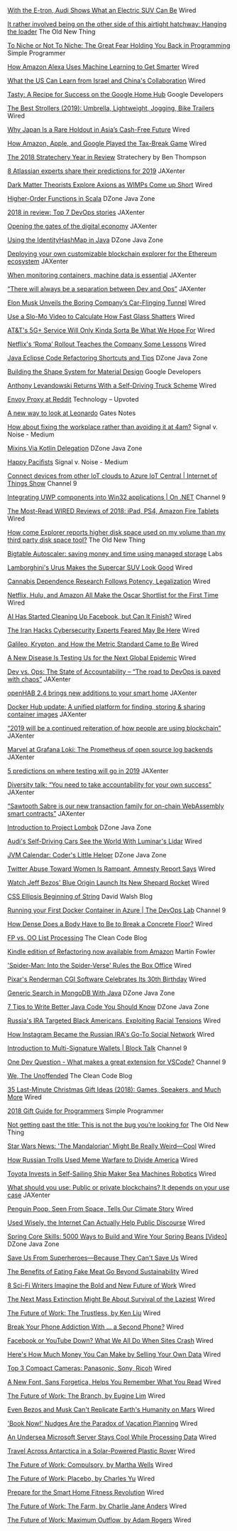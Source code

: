 [With the E-tron, Audi Shows What an Electric SUV Can Be](https://www.wired.com/story/audi-etron-review/)
Wired

[It rather involved being on the other side of this airtight hatchway: Hanging the loader](https://blogs.msdn.microsoft.com/oldnewthing/20181219-00/?p=100515)
The Old New Thing

[To Niche or Not To Niche: The Great Fear Holding You Back in Programming](https://simpleprogrammer.com/find-your-niche/)
Simple Programmer

[How Amazon Alexa Uses Machine Learning to Get Smarter](https://www.wired.com/story/amazon-alexa-2018-machine-learning/)
Wired

[What the US Can Learn from Israel and China's Collaboration](https://www.wired.com/story/why-the-us-needs-to-engage-china-on-tech/)
Wired

[Tasty: A Recipe for Success on the Google Home Hub](tag:blogger.com,1999:blog-596098824972435195.post-1019131909183455593)
Google Developers 

[The Best Strollers (2019): Umbrella, Lightweight, Jogging, Bike Trailers](https://www.wired.com/gallery/best-stroller-for-kids/)
Wired

[Why Japan Is a Rare Holdout in Asia’s Cash-Free Future](https://www.wired.com/story/japan-holdout-asia-cash-free-future/)
Wired

[How Amazon, Apple, and Google Played the Tax-Break Game](https://www.wired.com/story/how-amazon-apple-google-played-tax-break-game/)
Wired

[The 2018 Stratechery Year in Review](https://stratechery.com/2018/the-2018-stratechery-year-in-review/)
Stratechery by Ben Thompson

[8 Atlassian experts share their predictions for 2019](https://jaxenter.com/8-atlassian-experts-2019-microservices-153029.html)
JAXenter

[Dark Matter Theorists Explore Axions as WIMPs Come up Short](https://www.wired.com/story/for-dark-matter-hunters-out-there-theories-are-catching-on/)
Wired

[Higher-Order Functions in Scala](https://dzone.com/articles/higher-order-functions-in-scala-1)
DZone Java Zone

[2018 in review: Top 7 DevOps stories](https://jaxenter.com/2018-review-top-7-devops-jax-devops-special-153058.html)
JAXenter

[Opening the gates of the digital economy](https://jaxenter.com/opening-gates-digital-economy-153019.html)
JAXenter

[Using the IdentityHashMap in Java](https://dzone.com/articles/using-the-identityhashmap-in-java)
DZone Java Zone

[Deploying your own customizable blockchain explorer for the Ethereum ecosystem](https://jaxenter.com/blockchain-block-explorer-152892.html)
JAXenter

[When monitoring containers, machine data is essential](https://jaxenter.com/monitoring-containers-153002.html)
JAXenter

[“There will always be a separation between Dev and Ops”](https://jaxenter.com/steve-poole-interview-devops-152979.html)
JAXenter

[Elon Musk Unveils the Boring Company’s Car-Flinging Tunnel](https://www.wired.com/story/elon-musk-boring-company-car-flinging-tunnel/)
Wired

[Use a Slo-Mo Video to Calculate How Fast Glass Shatters](https://www.wired.com/story/use-a-slo-mo-video-to-calculate-how-fast-glass-shatters/)
Wired

[AT&T's 5G+ Service Will Only Kinda Sorta Be What We Hope For](https://www.wired.com/story/atandt-says-will-kinda-sorta-start-offering-5g-network/)
Wired

[Netflix's ‘Roma’ Rollout Teaches the Company Some Lessons](https://www.wired.com/story/netflix-roma-rollout-lessons/)
Wired

[Java Eclipse Code Refactoring Shortcuts and Tips](https://dzone.com/articles/java-eclipse-code-refactoring-shortcuts-and-tips)
DZone Java Zone

[Building the Shape System for Material Design](tag:blogger.com,1999:blog-596098824972435195.post-5546266002935370229)
Google Developers 

[Anthony Levandowski Returns With a Self-Driving Truck Scheme](https://www.wired.com/story/anthony-levandowsk-pronto-self-driving-truck/)
Wired

[Envoy Proxy at Reddit](http://redditblog.com/?p=22459)
Technology – Upvoted

[A new way to look at Leonardo](https://www.gatesnotes.com/About-Bill-Gates/Codescope)
Gates Notes

[How about fixing the workplace rather than avoiding it at 4am?](https://medium.com/p/1ce24b998ec1)
Signal v. Noise - Medium

[Mixins Via Kotlin Delegation](https://dzone.com/articles/mixins-with-kotlin)
DZone Java Zone

[Happy Pacifists](https://medium.com/p/656e7073a4f8)
Signal v. Noise - Medium

[Connect devices from other IoT clouds to Azure IoT Central | Internet of Things Show](https://channel9.msdn.com/Shows/Internet-of-Things-Show/Connect-devices-from-other-IoT-clouds-to-Azure-IoT-Central)
Channel 9

[Integrating UWP components into Win32 applications | On .NET](https://channel9.msdn.com/Shows/On-NET/Integrating-UWP-components-into-Win32-applications)
Channel 9

[The Most-Read WIRED Reviews of 2018: iPad, PS4, Amazon Fire Tablets](https://www.wired.com/gallery/most-read-wired-reviews-of-2018/)
Wired

[How come Explorer reports higher disk space used on my volume than my third party disk space tool?](https://blogs.msdn.microsoft.com/oldnewthing/20181218-00/?p=100505)
The Old New Thing

[Bigtable Autoscaler: saving money and time using managed storage](http://labs.spotify.com/2018/12/18/bigtable-autoscaler-saving-money-and-time-using-managed-storage/)
Labs

[Lamborghini's Urus Makes the Supercar SUV Look Good](https://www.wired.com/story/lamborghini-urus-suv/)
Wired

[Cannabis Dependence Research Follows Potency, Legalization](https://www.wired.com/story/scientists-journey-into-the-dark-side-of-cannabis/)
Wired

[Netflix, Hulu, and Amazon All Make the Oscar Shortlist for the First Time](https://www.wired.com/story/netflix-hulu-amazon-oscar-shortlist/)
Wired

[AI Has Started Cleaning Up Facebook, but Can It Finish?](https://www.wired.com/story/ai-has-started-cleaning-facebook-can-it-finish/)
Wired

[The Iran Hacks Cybersecurity Experts Feared May Be Here](https://www.wired.com/story/iran-hacks-nuclear-deal-shamoon-charming-kitten/)
Wired

[Galileo, Krypton, and How the Metric Standard Came to Be](https://www.wired.com/story/book-excerpt-the-perfectionists-history-meter/)
Wired

[A New Disease Is Testing Us for the Next Global Epidemic](https://www.wired.com/story/new-disease-next-global-epidemic/)
Wired

[Dev vs. Ops: The State of Accountability – “The road to DevOps is paved with chaos”](https://jaxenter.com/devops-accountability-report-153354.html)
JAXenter

[openHAB 2.4 brings new additions to your smart home](https://jaxenter.com/openhab-release-2-4-153532.html)
JAXenter

[Docker Hub update: A unified platform for finding, storing & sharing container images](https://jaxenter.com/docker-hub-update-153528.html)
JAXenter

[“2019 will be a continued reiteration of how people are using blockchain”](https://jaxenter.com/blockchain-interview-hyperledger-153298.html)
JAXenter

[Marvel at Grafana Loki: The Prometheus of open source log backends](https://jaxenter.com/grafana-loki-log-aggregation-streams-153520.html)
JAXenter

[5 predictions on where testing will go in 2019](https://jaxenter.com/5-testing-predictions-2019-153017.html)
JAXenter

[Diversity talk: “You need to take accountability for your own success”](https://jaxenter.com/diversity-tech-interview-johnson-153484.html)
JAXenter

[“Sawtooth Sabre is our new transaction family for on-chain WebAssembly smart contracts”](https://jaxenter.com/hyperledger-sawtooth-1-1-interview-mitchell-153468.html)
JAXenter

[Introduction to Project Lombok](https://dzone.com/articles/project-lombok-boilerplate-code-reducer)
DZone Java Zone

[Audi's Self-Driving Cars See the World With Luminar's Lidar](https://www.wired.com/story/vw-audi-aid-luminar-lidar-self-driving/)
Wired

[JVM Calendar: Coder's Little Helper](https://dzone.com/articles/jvm-calendar-coders-little-helper)
DZone Java Zone

[Twitter Abuse Toward Women Is Rampant, Amnesty Report Says](https://www.wired.com/story/amnesty-report-twitter-abuse-women/)
Wired

[Watch Jeff Bezos' Blue Origin Launch Its New Shepard Rocket](https://www.wired.com/story/watch-blue-origin-launch-a-rocket-stuffed-with-nasa-gear/)
Wired

[CSS Ellipsis Beginning of String](https://davidwalsh.name/?p=26566)
David Walsh Blog

[Running your First Docker Container in Azure | The DevOps Lab](https://channel9.msdn.com/Shows/DevOps-Lab/Running-your-First-Docker-Container-in-Azure)
Channel 9

[How Dense Does a Body Have to Be to Break a Concrete Floor?](https://www.wired.com/story/how-dense-does-a-body-have-to-be-to-break-a-concrete-floor/)
Wired

[FP vs. OO List Processing](http://blog.cleancoder.com/uncle-bob/2018/12/17/FPvsOO-List-processing)
The Clean Code Blog

[Kindle edition of Refactoring now available from Amazon](tag:martinfowler.com,2018-12-17:Kindle-edition-of-Refactoring-now-available-from-Amazon)
Martin Fowler

['Spider-Man: Into the Spider-Verse' Rules the Box Office](https://www.wired.com/story/spider-man-rules-box-office/)
Wired

[Pixar's Renderman CGI Software Celebrates Its 30th Birthday](https://www.wired.com/story/renderman-30th-anniversary/)
Wired

[Generic Search in MongoDB With Java](https://dzone.com/articles/generic-search-in-mongodb-with-java)
DZone Java Zone

[7 Tips to Write Better Java Code You Should Know](https://dzone.com/articles/7-tips-to-write-better-java-code-you-should-know-1)
DZone Java Zone

[Russia's IRA Targeted Black Americans, Exploiting Racial Tensions](https://www.wired.com/story/russia-ira-target-black-americans/)
Wired

[How Instagram Became the Russian IRA's Go-To Social Network](https://www.wired.com/story/how-instagram-became-russian-iras-social-network/)
Wired

[Introduction to Multi-Signature Wallets  | Block Talk](https://channel9.msdn.com/Shows/Blocktalk/Introduction-to-Multi-Signature-Wallets)
Channel 9

[One Dev Question - What makes a great extension for VSCode?](https://channel9.msdn.com/Blogs/One-Dev-Minute/One-Dev-Question-What-makes-a-great-extension-for-VSCode)
Channel 9

[We, The Unoffended](http://blog.cleancoder.com/uncle-bob/2018/12/16/unoffended)
The Clean Code Blog

[35 Last-Minute Christmas Gift Ideas (2018): Games, Speakers, and Much More](https://www.wired.com/gallery/last-minute-gifts-that-will-save-christmas/)
Wired

[2018 Gift Guide for Programmers](https://simpleprogrammer.com/gifts-for-programmers/)
Simple Programmer

[Not getting past the title: This is not the bug you’re looking for](https://blogs.msdn.microsoft.com/oldnewthing/20181217-00/?p=100495)
The Old New Thing

[Star Wars News: 'The Mandalorian' Might Be Really Weird—Cool](https://www.wired.com/story/cantina-talk-75/)
Wired

[How Russian Trolls Used Meme Warfare to Divide America](https://www.wired.com/story/russia-ira-propaganda-senate-report/)
Wired

[Toyota Invests in Self-Sailing Ship Maker Sea Machines Robotics](https://www.wired.com/story/toyota-sea-machines-autonomous-boats/)
Wired

[What should you use: Public or private blockchains? It depends on your use case](https://jaxenter.com/blockchain-hyperledger-global-forum-takeaways-153308.html)
JAXenter

[Penguin Poop, Seen From Space, Tells Our Climate Story](https://www.wired.com/story/penguin-poop-antarctica-climate-change/)
Wired

[Used Wisely, the Internet Can Actually Help Public Discourse](https://www.wired.com/story/used-wisely-internet-can-actually-help-public-discourse/)
Wired

[Spring Core Skills: 5000 Ways to Build and Wire Your Spring Beans [Video]](https://dzone.com/articles/spring-core-skills-5000-ways-to-build-and-wire-you)
DZone Java Zone

[Save Us From Superheroes—Because They Can't Save Us](https://www.wired.com/story/save-us-from-superheroes/)
Wired

[The Benefits of Eating Fake Meat Go Beyond Sustainability](https://www.wired.com/story/embrace-fake-meat-future-benefits/)
Wired

[8 Sci-Fi Writers Imagine the Bold and New Future of Work](https://www.wired.com/story/future-of-work-sci-fi-issue/)
Wired

[The Next Mass Extinction Might Be About Survival of the Laziest](https://www.wired.com/story/survival-of-the-laziest/)
Wired

[The Future of Work: The Trustless, by Ken Liu](https://www.wired.com/story/future-of-work-trustless-ken-liu/)
Wired

[Break Your Phone Addiction With ... a Second Phone?](https://www.wired.com/story/break-your-phone-addiction-with-second-phone/)
Wired

[Facebook or YouTube Down? What We All Do When Sites Crash](https://www.wired.com/story/what-we-do-when-facebook-youtube-crash/)
Wired

[Here's How Much Money You Can Make by Selling Your Own Data](https://www.wired.com/story/i-sold-my-data-for-crypto/)
Wired

[Top 3 Compact Cameras: Panasonic, Sony, Ricoh](https://www.wired.com/story/compact-cameras-budding-photographer/)
Wired

[A New Font, Sans Forgetica, Helps You Remember What You Read](https://www.wired.com/story/new-font-sans-forgetica-for-learning/)
Wired

[The Future of Work: The Branch, by Eugine Lim](https://www.wired.com/story/future-of-work-branch-eugene-lim/)
Wired

[Even Bezos and Musk Can't Replicate Earth's Humanity on Mars](https://www.wired.com/story/infinite-space-utopia-cant-replicate-earths-humanity/)
Wired

['Book Now!' Nudges Are the Paradox of Vacation Planning](https://www.wired.com/story/nudges-paradox-vacation-planning/)
Wired

[An Undersea Microsoft Server Stays Cool While Processing Data](https://www.wired.com/story/microsoft-undersea-data-server-scotland/)
Wired

[Travel Across Antarctica in a Solar-Powered Plastic Rover](https://www.wired.com/story/3d-printed-solar-powered-snow-rover/)
Wired

[The Future of Work: Compulsory, by Martha Wells](https://www.wired.com/story/future-of-work-compulsory-martha-wells/)
Wired

[The Future of Work: Placebo, by Charles Yu](https://www.wired.com/story/future-of-work-placebo-charles-yu/)
Wired

[Prepare for the Smart Home Fitness Revolution](https://www.wired.com/story/smart-home-fitness-revolution/)
Wired

[The Future of Work: The Farm, by Charlie Jane Anders](https://www.wired.com/story/future-of-work-farm-charlie-jane-anders/)
Wired

[The Future of Work: Maximum Outflow, by Adam Rogers](https://www.wired.com/story/future-of-work-maximum-outflow-adam-rogers/)
Wired

